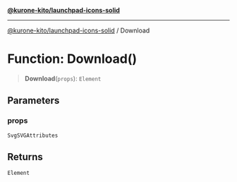 [**@kurone-kito/launchpad-icons-solid**](../README.md)

***

[@kurone-kito/launchpad-icons-solid](../globals.md) / Download

# Function: Download()

> **Download**(`props`): `Element`

## Parameters

### props

`SvgSVGAttributes`

## Returns

`Element`
